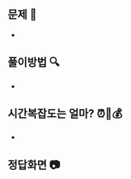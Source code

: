 <!-- 제목형식: 이슈번호-아이디 ex) 10-gon125 -->
<!-- 자동 이슈링킹 방법: 본문 아무곳에 키워드 #이슈번호를 추가한다. ex) closes #10 -->
## 문제 :memo:
- 

## 풀이방법 :mag:
- 

<!-- 시간 복잡도를 적고 산출 근거를 대략 적어봅시다.-->
## 시간복잡도는 얼마? ⏰🤑💰
- 

## 정답화면 :camera:
